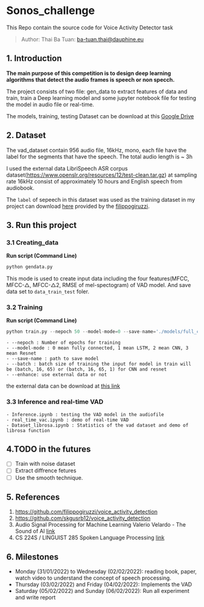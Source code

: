 
# Sonos_challenge

This Repo contain the source code for Voice Activity Detector task

>Author: Thai Ba Tuan: ba-tuan.thai@dauphine.eu
## 1. Introduction

**The main purpose of this competition is to design deep learning algorithms that detect the audio frames is speech or non specch.**

The project consists of two file: gen_data to extract features of data and train, train a Deep learning model and some jupyter notebook file for testing the model in audio file or real-time.

The models, training, testing Dataset can be download at this [Google Drive](https://drive.google.com/drive/folders/1N8JF0tk48oz3R4Z0XPKM5PNmYVZAilzj?usp=sharing)

## 2. Dataset
The vad_dataset contain 956 audio file, 16kHz, mono, each file have the label for the segments that have the speech. The total audio length is ~ 3h 

I used the external data LibriSpeech ASR corpus dataset(https://www.openslr.org/resources/12/test-clean.tar.gz) at sampling rate 16kHz consist of approximately 10 hours and English speech from audiobook.

The `label` of sepeech in this dataset was used as the training dataset in my project can download [here](https://drive.google.com/drive/folders/1ZPQ6wnMhHeE7XP5dqpAEmBAryFzESlin) provided by the [filippogiruzzi](https://github.com/filippogiruzzi/voice_activity_detection).

## 3. Run this project

### 3.1 Creating_data 

**Run script (Command Line)**

```python
python gendata.py 
```
This mode is used to create input  data including the four features(MFCC, MFCC-△, MFCC-△2, RMSE of mel-spectogram) of VAD model.
And save data set to `data_train_test` foler.

### 3.2 Training 

**Run script (Command Line)**

```python
python train.py --nepoch 50 --model-mode=0 --save-name='./models/full_con_vad_eh.h5' --batch=8196 --enhance
```

```
- --nepoch : Number of epochs for training
- --model-mode : 0 mean fully connected, 1 mean LSTM, 2 mean CNN, 3 mean Resnet
- --save-name : path to save model
- --batch : batch size of training the input for model in train will be (batch, 16, 65) or (batch, 16, 65, 1) for CNN and resnet
- --enhance: use external data or not
```
the external data can be download at [this link](https://drive.google.com/drive/folders/1N8JF0tk48oz3R4Z0XPKM5PNmYVZAilzj?usp=sharing)

### 3.3 Inference and real-time VAD
```
- Inference.ipynb : testing the VAD model in the audiofile 
- real_time_vac.ipynb : demo of real-time VAD
- Dataset_librosa.ipynb : Statistics of the vad dataset and demo of librosa function
```
##  4.TODO in the futures

- [ ] Train with noise dataset
- [ ] Extract diffrence fetures
- [ ] Use the smooth technique.
## 5. References

1.	https://github.com/filippogiruzzi/voice_activity_detection
2.	https://github.com/skgusrb12/voice_activity_detection
3.	Audio Signal Processing for Machine Learning Valerio Velardo - The Sound of AI [link](https://www.youtube.com/watch?v=iCwMQJnKk2c&list=PL-wATfeyAMNqIee7cH3q1bh4QJFAaeNv0)
4.	CS 224S / LINGUIST 285 Spoken Language Processing [link](http://web.stanford.edu/class/cs224s/syllabus/)

## 6. Milestones 

-	Monday (31/01/2022) to Wednesday  (02/02/2022): reading book, paper, watch video to understand the concept of speech processing.
-	Thursday (03/02/2022) and Friday (04/02/2022): Implements the VAD 
-	Saturday (05/02/2022) and Sunday (06/02/2022): Run all experiment and write report
